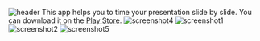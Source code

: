![header](img/header.png)
This app helps you to time your presentation slide by slide.
You can download it on the [Play Store](https://play.google.com/store/apps/details?id=com.slidetimer.oli.slidetimer).
 ![screenshot4](img/Screenshot_4.png)
 ![screenshot1](img/Screenshot_1.png)
 ![screenshot2](img/Screenshot_2.png)
 ![screenshot5](img/Screenshot_5.png)

